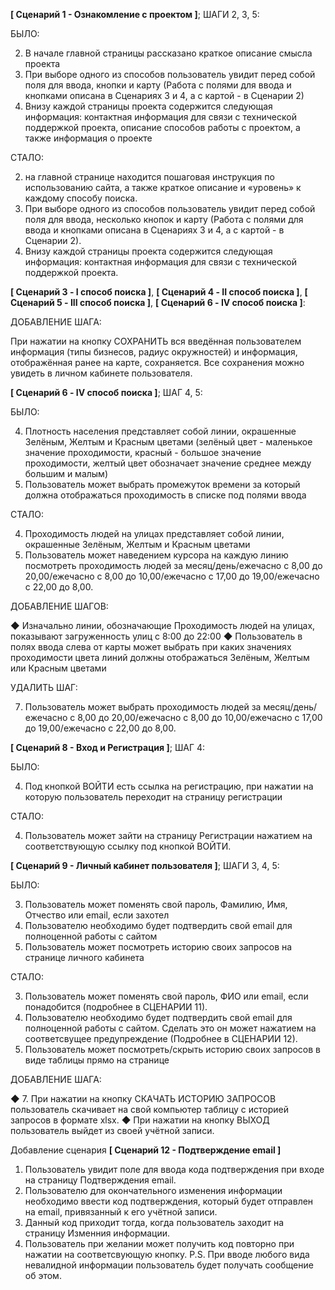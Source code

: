 **[ Сценарий 1 - Ознакомление с проектом ]**; ШАГИ 2, 3, 5:

БЫЛО:

2. В начале главной страницы рассказано краткое описание смысла проекта
3. При выборе одного из способов пользователь увидит перед собой поля для ввода, кнопки и карту (Работа с полями для ввода и кнопками описана в Сценариях 3 и 4, а с картой - в Сценарии 2)
5. Внизу каждой страницы проекта содержится следующая информация: контактная информация для связи с технической поддержкой проекта, описание способов работы с проектом, а также информация о проекте

СТАЛО:

2. на главной странице находится пошаговая инструкция по использованию сайта, а также краткое описание и «уровень» к каждому способу поиска.
3. При выборе одного из способов пользователь увидит перед собой поля для ввода, несколько кнопок и карту (Работа с полями для ввода и кнопками описана в Сценариях 3 и 4, а с картой - в Сценарии 2).
5. Внизу каждой страницы проекта содержится следующая информация: контактная информация для связи с технической поддержкой проекта.

**[ Сценарий 3 - I способ поиска ]**, **[ Сценарий 4 - II способ поиска ]**, **[ Сценарий 5 - III способ поиска ]**, **[ Сценарий 6 - IV способ поиска ]**:

ДОБАВЛЕНИЕ ШАГА:

При нажатии на кнопку СОХРАНИТЬ вся введённая пользователем информация (типы бизнесов, радиус окружностей) и информация, отображённая ранее на карте, сохраняется. Все сохранения можно увидеть в личном кабинете пользователя.

**[ Сценарий 6 - IV способ поиска ]**; ШАГ 4, 5:

БЫЛО:

4. Плотность населения представляет собой линии, окрашенные Зелёным, Желтым и Красным цветами (зелёный цвет - маленькое значение проходимости, красный - большое значение проходимости, желтый цвет обозначает значение среднее между большим и малым)
6. Пользователь может выбрать промежуток времени за который должна отображаться проходимость в списке под полями ввода

СТАЛО:

4. Проходимость людей на улицах представляет собой линии, окрашенные Зелёным, Желтым и Красным цветами
6. Пользователь может наведением курсора на каждую линию посмотреть проходимость людей за месяц/день/ежечасно с 8,00 до 20,00/ежечасно с 8,00 до 10,00/ежечасно с 17,00 до 19,00/ежечасно с 22,00 до 8,00.

ДОБАВЛЕНИЕ ШАГОВ:

◆ Изначально линии, обозначающие Проходимость людей на улицах, показывают загруженность улиц с 8:00 до 22:00
◆ Пользователь в полях ввода слева от карты может выбрать при каких значениях проходимости цвета линий должны отображаться Зелёным, Желтым или Красным цветами

УДАЛИТЬ ШАГ:

7. Пользователь может выбрать проходимость людей за месяц/день/ежечасно с 8,00 до 20,00/ежечасно с 8,00 до 10,00/ежечасно с 17,00 до 19,00/ежечасно с 22,00 до 8,00.

**[ Сценарий 8 - Вход и Регистрация ]**; ШАГ 4:

БЫЛО:

4. Под кнопкой ВОЙТИ есть ссылка на регистрацию, при нажатии на которую пользователь переходит на страницу регистрации

СТАЛО:

4. Пользователь может зайти на страницу Регистрации нажатием на соответствующую ссылку под кнопкой ВОЙТИ.

**[ Сценарий 9 - Личный кабинет пользователя ]**; ШАГИ 3, 4, 5:

БЫЛО:

3. Пользователь может поменять свой пароль, Фамилию, Имя, Отчество или email, если захотел
4. Пользователю необходимо будет подтвердить свой email для полноценной работы с сайтом
5. Пользователь может посмотреть историю своих запросов на странице личного кабинета

СТАЛО:

3. Пользователь может поменять свой пароль, ФИО или email, если понадобится (подробнее в СЦЕНАРИИ 11).
4. Пользователю необходимо будет подтвердить свой email для полноценной работы с сайтом. Сделать это он может нажатием на соответсвущее предупреждение (Подробнее в СЦЕНАРИИ 12).
5. Пользователь может посмотреть/скрыть историю своих запросов в виде таблицы прямо на странице

ДОБАВЛЕНИЕ ШАГА:

◆ 7. При нажатии на кнопку СКАЧАТЬ ИСТОРИЮ ЗАПРОСОВ пользователь скачивает на свой компьютер таблицу с историей запросов в формате xlsx.
◆ При нажатии на кнопку ВЫХОД пользователь выйдет из своей учётной записи.

Добавление сценария **[ Сценарий 12 - Подтверждение email ]**

1. Пользователь увидит поле для ввода кода подтверждения при входе на страницу Подтверждения email.
2. Пользователю для окончательного изменения информации необходимо ввести код подтверждения, который будет отправлен на email, привязанный к его учётной записи.
3. Данный код приходит тогда, когда пользователь заходит на страницу Изменния информации.
4. Пользователь при желании может получить код повторно при нажатии на соответсвующую кнопку.
P.S. При вводе любого вида невалидной информации пользователь будет получать сообщение об этом.
